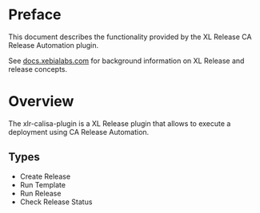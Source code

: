 # Preface #

This document describes the functionality provided by the XL Release CA Release Automation plugin.

See [docs.xebialabs.com](https://docs.xebialabs.com/xl-release) for background information on XL Release and release concepts.

# Overview #

The xlr-calisa-plugin is a XL Release plugin that allows to execute a deployment using CA Release Automation.

## Types ##

+ Create Release
+ Run Template
+ Run Release
+ Check Release Status
